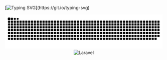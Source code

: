 [![Typing SVG](https://readme-typing-svg.herokuapp.com/?color=ff9900&size=35&center=true&vCenter=true&width=1000&lines=Hi,+my+name+is+Luiz+Matos;I+from+Brazil,+Guararapes+-+SP;I'm+a+web+programmer+at+Intersolid+Software;Be+Welcome!)](https://git.io/typing-svg)

<div align="center">
<picture>
 <source media="(prefers-color-scheme: dark)" srcset="https://raw.githubusercontent.com/matosluizdev/matosluizdev/output/github-contribution-grid-snake-dark.svg">
  <source media="(prefers-color-scheme: light)" srcset="https://raw.githubusercontent.com/matosluizdev/matosluizdev/output/github-contribution-grid-snake.svg">
  <img alt="github contribution grid snake animation" src="https://raw.githubusercontent.com/matosluizdev/matosluizdev/output/github-contribution-grid-snake.svg">
</picture>
  <br>
 <img align="center" alt="Laravel" height="40" width="50"  src="https://devicons.dev.br/icons?icon=Laravel&theme=dark" />
</div>
<br>
<div>
 
</div>

